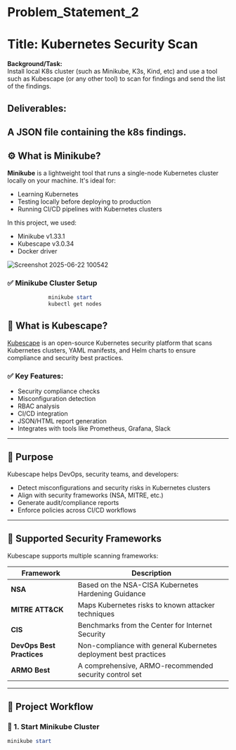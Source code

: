 # Problem_Statement_2
# Title: Kubernetes Security Scan

**Background/Task:**  
Install local K8s cluster (such as Minikube, K3s, Kind, etc) and use a tool such as Kubescape (or any other tool) to scan for findings and send the list of the findings.

## Deliverables:
A JSON file containing the k8s findings.
----------------------------------------------------------------------------------------------------------------------------------------------------------------------------
## ⚙️ What is Minikube?

**Minikube** is a lightweight tool that runs a single-node Kubernetes cluster locally on your machine. It's ideal for:

- Learning Kubernetes
- Testing locally before deploying to production
- Running CI/CD pipelines with Kubernetes clusters

In this project, we used:

- Minikube v1.33.1
- Kubescape v3.0.34
- Docker driver
  
![Screenshot 2025-06-22 100542](https://github.com/user-attachments/assets/fed96a2a-f0c5-4289-a60b-fdabac1640c0)

### ✅ Minikube Cluster Setup

```powershell
             minikube start
             kubectl get nodes
```
## 🧰 What is Kubescape?

[Kubescape](https://kubescape.io/) is an open-source Kubernetes security platform that scans Kubernetes clusters, YAML manifests, and Helm charts to ensure compliance and security best practices.

### ✅ Key Features:
- Security compliance checks
- Misconfiguration detection
- RBAC analysis
- CI/CD integration
- JSON/HTML report generation
- Integrates with tools like Prometheus, Grafana, Slack

---

## 🎯 Purpose

Kubescape helps DevOps, security teams, and developers:
- Detect misconfigurations and security risks in Kubernetes clusters
- Align with security frameworks (NSA, MITRE, etc.)
- Generate audit/compliance reports
- Enforce policies across CI/CD workflows

---

## 🧪 Supported Security Frameworks

Kubescape supports multiple scanning frameworks:

| Framework     | Description                                                           |
|---------------|-----------------------------------------------------------------------|
| **NSA**       | Based on the NSA-CISA Kubernetes Hardening Guidance                  |
| **MITRE ATT&CK** | Maps Kubernetes risks to known attacker techniques                 |
| **CIS**       | Benchmarks from the Center for Internet Security                     |
| **DevOps Best Practices** | Non-compliance with general Kubernetes deployment best practices |
| **ARMO Best** | A comprehensive, ARMO-recommended security control set               |

---

## 🚀 Project Workflow

### 🔧 1. Start Minikube Cluster

```powershell
minikube start

```



